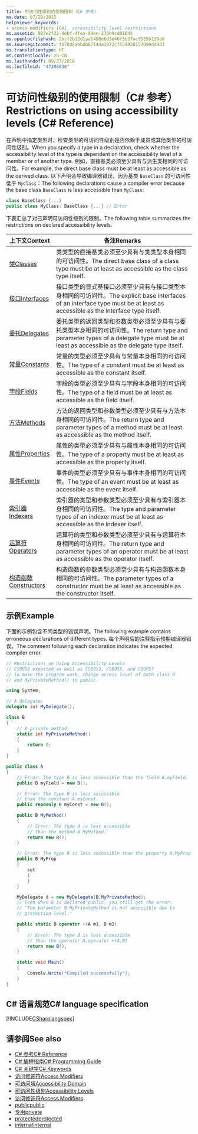 ```yaml
---
title: 可访问性级别的使用限制（C# 参考）
ms.date: 07/20/2015
helpviewer_keywords:
- access modifiers [C#], accessibility level restrictions
ms.assetid: 987e2f22-46bf-4fea-80ee-270b9cd01045
ms.openlocfilehash: 2bcf2b12d1aa1488e6d3e46f5b37ac9535b138dd
ms.sourcegitcommit: fb78d8abbdb87144a3872cf154930157090dd933
ms.translationtype: HT
ms.contentlocale: zh-CN
ms.lasthandoff: 09/27/2018
ms.locfileid: "47208836"
---
```

# <a name="restrictions-on-using-accessibility-levels-c-reference"></a><span data-ttu-id="ca1cd-102">可访问性级别的使用限制（C# 参考）</span><span class="sxs-lookup"><span data-stu-id="ca1cd-102">Restrictions on using accessibility levels (C# Reference)</span></span>

<span data-ttu-id="ca1cd-103">在声明中指定类型时，检查类型的可访问性级别是否依赖于成员或其他类型的可访问性级别。</span><span class="sxs-lookup"><span data-stu-id="ca1cd-103">When you specify a type in a declaration, check whether the accessibility level of the type is dependent on the accessibility level of a member or of another type.</span></span> <span data-ttu-id="ca1cd-104">例如，直接基类必须至少具有与派生类相同的可访问性。</span><span class="sxs-lookup"><span data-stu-id="ca1cd-104">For example, the direct base class must be at least as accessible as the derived class.</span></span> <span data-ttu-id="ca1cd-105">以下声明会导致编译器错误，因为基类 `BaseClass` 的可访问性低于 `MyClass`：</span><span class="sxs-lookup"><span data-stu-id="ca1cd-105">The following declarations cause a compiler error because the base class `BaseClass` is less accessible than `MyClass`:</span></span>

```csharp
class BaseClass {...}
public class MyClass: BaseClass {...} // Error
```

<span data-ttu-id="ca1cd-106">下表汇总了对已声明可访问性级别的限制。</span><span class="sxs-lookup"><span data-stu-id="ca1cd-106">The following table summarizes the restrictions on declared accessibility levels.</span></span>

|<span data-ttu-id="ca1cd-107">上下文</span><span class="sxs-lookup"><span data-stu-id="ca1cd-107">Context</span></span>|<span data-ttu-id="ca1cd-108">备注</span><span class="sxs-lookup"><span data-stu-id="ca1cd-108">Remarks</span></span>|
|-------------|-------------|
|[<span data-ttu-id="ca1cd-109">类</span><span class="sxs-lookup"><span data-stu-id="ca1cd-109">Classes</span></span>](../../programming-guide/classes-and-structs/classes.md)|<span data-ttu-id="ca1cd-110">类类型的直接基类必须至少具有与类类型本身相同的可访问性。</span><span class="sxs-lookup"><span data-stu-id="ca1cd-110">The direct base class of a class type must be at least as accessible as the class type itself.</span></span>|
|[<span data-ttu-id="ca1cd-111">接口</span><span class="sxs-lookup"><span data-stu-id="ca1cd-111">Interfaces</span></span>](../../programming-guide/interfaces/index.md)|<span data-ttu-id="ca1cd-112">接口类型的显式基接口必须至少具有与接口类型本身相同的可访问性。</span><span class="sxs-lookup"><span data-stu-id="ca1cd-112">The explicit base interfaces of an interface type must be at least as accessible as the interface type itself.</span></span>|
|[<span data-ttu-id="ca1cd-113">委托</span><span class="sxs-lookup"><span data-stu-id="ca1cd-113">Delegates</span></span>](../../programming-guide/delegates/index.md)|<span data-ttu-id="ca1cd-114">委托类型的返回类型和参数类型必须至少具有与委托类型本身相同的可访问性。</span><span class="sxs-lookup"><span data-stu-id="ca1cd-114">The return type and parameter types of a delegate type must be at least as accessible as the delegate type itself.</span></span>|
|[<span data-ttu-id="ca1cd-115">常量</span><span class="sxs-lookup"><span data-stu-id="ca1cd-115">Constants</span></span>](../../programming-guide/classes-and-structs/constants.md)|<span data-ttu-id="ca1cd-116">常量的类型必须至少具有与常量本身相同的可访问性。</span><span class="sxs-lookup"><span data-stu-id="ca1cd-116">The type of a constant must be at least as accessible as the constant itself.</span></span>|
|[<span data-ttu-id="ca1cd-117">字段</span><span class="sxs-lookup"><span data-stu-id="ca1cd-117">Fields</span></span>](../../programming-guide/classes-and-structs/fields.md)|<span data-ttu-id="ca1cd-118">字段的类型必须至少具有与字段本身相同的可访问性。</span><span class="sxs-lookup"><span data-stu-id="ca1cd-118">The type of a field must be at least as accessible as the field itself.</span></span>|
|[<span data-ttu-id="ca1cd-119">方法</span><span class="sxs-lookup"><span data-stu-id="ca1cd-119">Methods</span></span>](../../programming-guide/classes-and-structs/methods.md)|<span data-ttu-id="ca1cd-120">方法的返回类型和参数类型必须至少具有与方法本身相同的可访问性。</span><span class="sxs-lookup"><span data-stu-id="ca1cd-120">The return type and parameter types of a method must be at least as accessible as the method itself.</span></span>|
|[<span data-ttu-id="ca1cd-121">属性</span><span class="sxs-lookup"><span data-stu-id="ca1cd-121">Properties</span></span>](../../programming-guide/classes-and-structs/properties.md)|<span data-ttu-id="ca1cd-122">属性的类型必须至少具有与属性本身相同的可访问性。</span><span class="sxs-lookup"><span data-stu-id="ca1cd-122">The type of a property must be at least as accessible as the property itself.</span></span>|
|[<span data-ttu-id="ca1cd-123">事件</span><span class="sxs-lookup"><span data-stu-id="ca1cd-123">Events</span></span>](../../programming-guide/events/index.md)|<span data-ttu-id="ca1cd-124">事件的类型必须至少具有与事件本身相同的可访问性。</span><span class="sxs-lookup"><span data-stu-id="ca1cd-124">The type of an event must be at least as accessible as the event itself.</span></span>|
|[<span data-ttu-id="ca1cd-125">索引器</span><span class="sxs-lookup"><span data-stu-id="ca1cd-125">Indexers</span></span>](../../programming-guide/indexers/index.md)|<span data-ttu-id="ca1cd-126">索引器的类型和参数类型必须至少具有与索引器本身相同的可访问性。</span><span class="sxs-lookup"><span data-stu-id="ca1cd-126">The type and parameter types of an indexer must be at least as accessible as the indexer itself.</span></span>|
|[<span data-ttu-id="ca1cd-127">运算符</span><span class="sxs-lookup"><span data-stu-id="ca1cd-127">Operators</span></span>](../../programming-guide/statements-expressions-operators/operators.md)|<span data-ttu-id="ca1cd-128">运算符的类型和参数类型必须至少具有与运算符本身相同的可访问性。</span><span class="sxs-lookup"><span data-stu-id="ca1cd-128">The return type and parameter types of an operator must be at least as accessible as the operator itself.</span></span>|
|[<span data-ttu-id="ca1cd-129">构造函数</span><span class="sxs-lookup"><span data-stu-id="ca1cd-129">Constructors</span></span>](../../programming-guide/classes-and-structs/constructors.md)|<span data-ttu-id="ca1cd-130">构造函数的参数类型必须至少具有与构造函数本身相同的可访问性。</span><span class="sxs-lookup"><span data-stu-id="ca1cd-130">The parameter types of a constructor must be at least as accessible as the constructor itself.</span></span>|

## <a name="example"></a><span data-ttu-id="ca1cd-131">示例</span><span class="sxs-lookup"><span data-stu-id="ca1cd-131">Example</span></span>

<span data-ttu-id="ca1cd-132">下面的示例包含不同类型的错误声明。</span><span class="sxs-lookup"><span data-stu-id="ca1cd-132">The following example contains erroneous declarations of different types.</span></span> <span data-ttu-id="ca1cd-133">每个声明后的注释指示预期编译器错误。</span><span class="sxs-lookup"><span data-stu-id="ca1cd-133">The comment following each declaration indicates the expected compiler error.</span></span>

```csharp
// Restrictions on Using Accessibility Levels
// CS0052 expected as well as CS0053, CS0056, and CS0057
// To make the program work, change access level of both class B
// and MyPrivateMethod() to public.

using System;

// A delegate:
delegate int MyDelegate();

class B
{
    // A private method:
    static int MyPrivateMethod()
    {
        return 0;
    }
}

public class A
{
    // Error: The type B is less accessible than the field A.myField.
    public B myField = new B();

    // Error: The type B is less accessible
    // than the constant A.myConst.
    public readonly B myConst = new B();

    public B MyMethod()
    {
        // Error: The type B is less accessible 
        // than the method A.MyMethod.
        return new B();
    }

    // Error: The type B is less accessible than the property A.MyProp
    public B MyProp
    {
        set
        {
        }
    }

    MyDelegate d = new MyDelegate(B.MyPrivateMethod);
    // Even when B is declared public, you still get the error: 
    // "The parameter B.MyPrivateMethod is not accessible due to 
    // protection level."

    public static B operator +(A m1, B m2)
    {
        // Error: The type B is less accessible
        // than the operator A.operator +(A,B)
        return new B();
    }

    static void Main()
    {
        Console.Write("Compiled successfully");
    }
}
```

## <a name="c-language-specification"></a><span data-ttu-id="ca1cd-134">C# 语言规范</span><span class="sxs-lookup"><span data-stu-id="ca1cd-134">C# language specification</span></span>

[!INCLUDE[CSharplangspec](~/includes/csharplangspec-md.md)]

## <a name="see-also"></a><span data-ttu-id="ca1cd-135">请参阅</span><span class="sxs-lookup"><span data-stu-id="ca1cd-135">See also</span></span>

- [<span data-ttu-id="ca1cd-136">C# 参考</span><span class="sxs-lookup"><span data-stu-id="ca1cd-136">C# Reference</span></span>](../../language-reference/index.md)
- [<span data-ttu-id="ca1cd-137">C# 编程指南</span><span class="sxs-lookup"><span data-stu-id="ca1cd-137">C# Programming Guide</span></span>](../../programming-guide/index.md)
- [<span data-ttu-id="ca1cd-138">C# 关键字</span><span class="sxs-lookup"><span data-stu-id="ca1cd-138">C# Keywords</span></span>](../../language-reference/keywords/index.md)
- [<span data-ttu-id="ca1cd-139">访问修饰符</span><span class="sxs-lookup"><span data-stu-id="ca1cd-139">Access Modifiers</span></span>](../../language-reference/keywords/access-modifiers.md)
- [<span data-ttu-id="ca1cd-140">可访问域</span><span class="sxs-lookup"><span data-stu-id="ca1cd-140">Accessibility Domain</span></span>](../../language-reference/keywords/accessibility-domain.md)
- [<span data-ttu-id="ca1cd-141">可访问性级别</span><span class="sxs-lookup"><span data-stu-id="ca1cd-141">Accessibility Levels</span></span>](../../language-reference/keywords/accessibility-levels.md)
- [<span data-ttu-id="ca1cd-142">访问修饰符</span><span class="sxs-lookup"><span data-stu-id="ca1cd-142">Access Modifiers</span></span>](../../programming-guide/classes-and-structs/access-modifiers.md)
- [<span data-ttu-id="ca1cd-143">public</span><span class="sxs-lookup"><span data-stu-id="ca1cd-143">public</span></span>](../../language-reference/keywords/public.md)
- [<span data-ttu-id="ca1cd-144">专用</span><span class="sxs-lookup"><span data-stu-id="ca1cd-144">private</span></span>](../../language-reference/keywords/private.md)
- [<span data-ttu-id="ca1cd-145">protected</span><span class="sxs-lookup"><span data-stu-id="ca1cd-145">protected</span></span>](../../language-reference/keywords/protected.md)
- [<span data-ttu-id="ca1cd-146">internal</span><span class="sxs-lookup"><span data-stu-id="ca1cd-146">internal</span></span>](../../language-reference/keywords/internal.md)